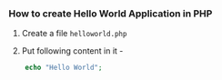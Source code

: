 ### How to create Hello World Application in PHP

1. Create a file `helloworld.php`

2. Put following content in it - 

```php
    echo "Hello World";
```
